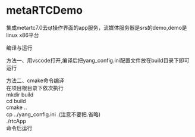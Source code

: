 # metaRTCDemo
集成metartc7.0去qt操作界面的app服务，流媒体服务器是srs的demo,demo是linux x86平台  

编译与运行  

方法一、用vscode打开,编译后把yang_config.ini配置文件放在build目录下即可运行  

方法二、cmake命令编译  
在项目根目录下依次执行  
mkdir build  
cd build  
cmake ..  
cp ../yang_config.ini .(注意不要把.省略)  
./rtcApp  
命令后运行
